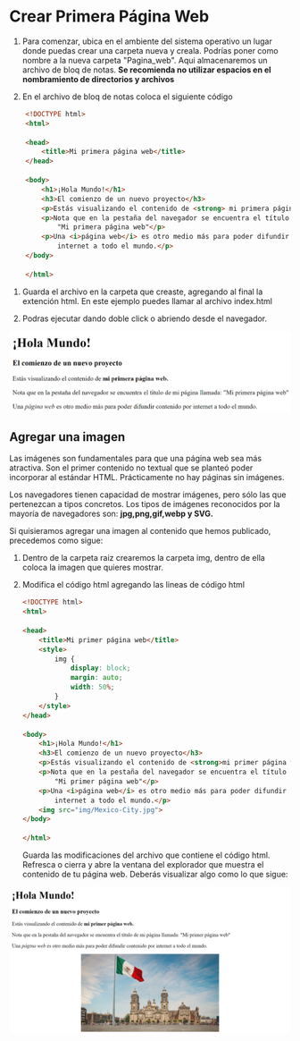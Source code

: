 # Crear Primera Página Web
1. Para comenzar, ubica en el ambiente del sistema operativo un lugar donde puedas crear una carpeta nueva y creala. Podrías poner como nombre a la nueva carpeta "Pagina_web". Aqui almacenaremos un archivo de bloq de notas.
    __Se recomienda no utilizar espacios en el nombramiento de directorios y archivos__

1. En el archivo de bloq de notas coloca el siguiente código
    

```html
    <!DOCTYPE html>
    <html>

    <head>
        <title>Mi primera página web</title>
    </head>

    <body>
        <h1>¡Hola Mundo!</h1>
        <h3>El comienzo de un nuevo proyecto</h3>
        <p>Estás visualizando el contenido de <strong> mi primera página web.</strong></p>
        <p>Nota que en la pestaña del navegador se encuentra el título de mi página llamada:
            "Mi primera página web"</p>
        <p>Una <i>página web</i> es otro medio más para poder difundir contenido por
            internet a todo el mundo.</p>
    </body>

    </html>
```

1. Guarda el archivo en la carpeta que creaste, agregando al final la extención html. En este ejemplo puedes llamar al archivo index.html

1. Podras ejecutar dando doble click o abriendo desde el navegador.

![Hola_mundo](img/holaMundo.png "Resultado")

## Agregar una imagen
Las imágenes son fundamentales para que una página web sea más atractiva. Son el primer contenido no textual que se planteó poder incorporar al estándar HTML. Prácticamente no hay páginas sin imágenes.

Los navegadores tienen capacidad de mostrar imágenes, pero sólo las que pertenezcan a tipos concretos. Los tipos de imágenes reconocidos por la mayoría de navegadores son: __jpg,png,gif,webp y SVG.__

Si quisieramos agregar una imagen al contenido que hemos publicado, precedemos como sigue:

1. Dentro de la carpeta raiz crearemos la carpeta img, dentro de ella coloca la imagen que quieres mostrar.

1. Modifica el código html agregando las lineas de código html

    ```html
    <!DOCTYPE html>
    <html>

    <head>
        <title>Mi primer página web</title>
        <style>
            img {
                display: block;
                margin: auto;
                width: 50%;
            }
        </style>
    </head>

    <body>
        <h1>¡Hola Mundo!</h1>
        <h3>El comienzo de un nuevo proyecto</h3>
        <p>Estás visualizando el contenido de <strong>mi primer página web.</strong></p>
        <p>Nota que en la pestaña del navegador se encuentra el título de mi página llamada:
            "Mi primer página web"</p>
        <p>Una <i>página web</i> es otro medio más para poder difundir contenido por
            internet a todo el mundo.</p>
        <img src="img/Mexico-City.jpg">
    </body>

    </html>
    ```

    Guarda las modificaciones del archivo que contiene el código html. Refresca o cierra y
    abre la ventana del explorador que muestra el contenido de tu página web. Deberás
    visualizar algo como lo que sigue:
    
![imagen](img/holaMundo2.png "Resultado con imagen")
